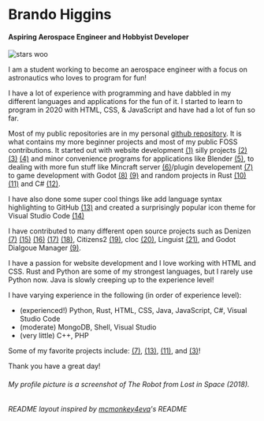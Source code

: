 # Brando Higgins
#### Aspiring Aerospace Engineer and Hobbyist Developer

![stars woo](https://github.com/brandoinspace/brandoinspace/assets/153570756/734042a2-1271-473b-a0d0-5afe2ae21908)

I am a student working to become an aerospace engineer with a focus on astronautics who loves to program for fun!

I have a lot of experience with programming and have dabbled in my different languages and applications for the fun of it. I started to learn to program in 2020 with HTML, CSS, & JavaScript and have had a lot of fun so far.

Most of my public repositories are in my personal [github repository](https://github.com/BreadcrumbIsTaken). It is what contains my more beginner projects and most of my public FOSS contributions. It started out with website development [(1)](https://github.com/BreadcrumbIsTaken/old.breadcrumb.fun) silly projects [(2)](https://github.com/BreadcrumbIsTaken/SpamThingPython) [(3)](https://github.com/BreadcrumbIsTaken/RootbeerSSG) [(4)](https://github.com/BreadcrumbIsTaken/RootbeerSSG-Plugins) and minor convenience programs for applications like Blender [(5)](https://github.com/BreadcrumbIsTaken/MCSkinerBoi), to dealing with more fun stuff like Mincraft server [(6)](https://github.com/BreadcrumbIsTaken/BreadVibesMC)/plugin developement [(7)](https://github.com/DenizenScript/Denizen) to game development with Godot [(8)](https://github.com/BreadcrumbIsTaken/GDYarn) [(9)](https://github.com/nathanhoad/godot_dialogue_manager) and random projects in Rust [(10)](https://github.com/BreadcrumbIsTaken/mcgen) [(11)](https://github.com/brandoinspace/quick_trim) and C# [(12)](https://github.com/BreadcrumbIsTaken/TicTacToe).

I have also done some super cool things like add language syntax highlighting to GitHub [(13)](https://github.com/DenizenScript/denizenscript-grammar) and created a surprisingly popular icon theme for Visual Studio Code [(14)](https://github.com/BreadcrumbIsTaken/wobbly-icon-theme)

I have contributed to many different open source projects such as Denizen [(7)](https://github.com/DenizenScript/Denizen) [(15)](https://github.com/DenizenScript/Denizen-Core) [(16)](https://github.com/DenizenScript/dDiscordBot) [(17)](https://github.com/DenizenScript/Clientizen) [(18)](https://github.com/DenizenScript/Depenizen), Citizens2 [(19)](https://github.com/CitizensDev/Citizens), cloc [(20)](https://github.com/AlDanial/cloc), Linguist [(21)](https://github.com/github-linguist/linguist), and Godot Dialgoue Manager [(9)](https://github.com/nathanhoad/godot_dialogue_manager).

I have a passion for website development and I love working with HTML and CSS. Rust and Python are some of my strongest languages, but I rarely use Python now. Java is slowly creeping up to the experience level!

I have varying experience in the following (in order of experience level):
- (experienced!) Python, Rust, HTML, CSS, Java, JavaScript, C#, Visual Studio Code
- (moderate) MongoDB, Shell, Visual Studio
- (very little) C++, PHP

Some of my favorite projects include: [(7)](https://github.com/DenizenScript/Denizen), [(13)](https://github.com/DenizenScript/denizenscript-grammar), [(11)](https://github.com/brandoinspace/quick_trim), and [(3)](https://github.com/BreadcrumbIsTaken/RootbeerSSG)!

Thank you have a great day!

###### My profile picture is a screenshot of The Robot from Lost in Space (2018).
###### README layout inspired by [mcmonkey4eva](https://github.com/mcmonkey4eva)'s README

